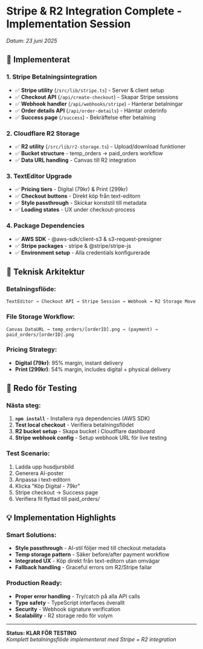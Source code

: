 # Stripe & R2 Integration Complete - Implementation Session
*Datum: 23 juni 2025*

## 🎯 Implementerat

### **1. Stripe Betalningsintegration**
- ✅ **Stripe utility** (`/src/lib/stripe.ts`) - Server & client setup
- ✅ **Checkout API** (`/api/create-checkout`) - Skapar Stripe sessions
- ✅ **Webhook handler** (`/api/webhooks/stripe`) - Hanterar betalningar
- ✅ **Order details API** (`/api/order-details`) - Hämtar orderinfo
- ✅ **Success page** (`/success`) - Bekräftelse efter betalning

### **2. Cloudflare R2 Storage**
- ✅ **R2 utility** (`/src/lib/r2-storage.ts`) - Upload/download funktioner  
- ✅ **Bucket structure** - temp_orders → paid_orders workflow
- ✅ **Data URL handling** - Canvas till R2 integration

### **3. TextEditor Upgrade**
- ✅ **Pricing tiers** - Digital (79kr) & Print (299kr) 
- ✅ **Checkout buttons** - Direkt köp från text-editorn
- ✅ **Style passthrough** - Skickar konststil till metadata
- ✅ **Loading states** - UX under checkout-process

### **4. Package Dependencies**
- ✅ **AWS SDK** - @aws-sdk/client-s3 & s3-request-presigner
- ✅ **Stripe packages** - stripe & @stripe/stripe-js
- ✅ **Environment setup** - Alla credentials konfigurerade

## 🔧 Teknisk Arkitektur

### **Betalningsflöde:**
```
TextEditor → Checkout API → Stripe Session → Webhook → R2 Storage Move
```

### **File Storage Workflow:**
```
Canvas DataURL → temp_orders/[orderID].png → (payment) → paid_orders/[orderID].png
```

### **Pricing Strategy:**
- **Digital (79kr)**: 95% margin, instant delivery
- **Print (299kr)**: 54% margin, includes digital + physical delivery

## 🚀 Redo för Testing

### **Nästa steg:**
1. **`npm install`** - Installera nya dependencies (AWS SDK)
2. **Test local checkout** - Verifiera betalningsflödet 
3. **R2 bucket setup** - Skapa bucket i Cloudflare dashboard
4. **Stripe webhook config** - Setup webhook URL för live testing

### **Test Scenario:**
1. Ladda upp husdjursbild
2. Generera AI-poster  
3. Anpassa i text-editorn
4. Klicka "Köp Digital - 79kr"
5. Stripe checkout → Success page
6. Verifiera fil flyttad till paid_orders/

## 💡 Implementation Highlights

### **Smart Solutions:**
- **Style passthrough** - AI-stil följer med till checkout metadata
- **Temp storage pattern** - Säker before/after payment workflow  
- **Integrated UX** - Köp direkt från text-editorn utan omvägar
- **Fallback handling** - Graceful errors om R2/Stripe failar

### **Production Ready:**
- **Proper error handling** - Try/catch på alla API calls
- **Type safety** - TypeScript interfaces överallt
- **Security** - Webhook signature verification
- **Scalability** - R2 storage redo för volym

---

**Status: KLAR FÖR TESTING**  
*Komplett betalningsflöde implementerat med Stripe + R2 integration*
